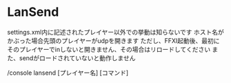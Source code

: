 # LanSend

settings.xml内に記述されたプレイヤー以外での挙動は知らないです
ホスト名がかぶった場合先頭のプレイヤーがudpを開きます
ただし、FFXI起動後、最初にそのプレイヤーでinしないと開きません、その場合はリロードしてください
また、sendがロードされていないと動作しません

/console lansend [プレイヤー名] [コマンド]
